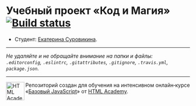# Учебный проект «Код и Магия» [![Build status][travis-image]][travis-url]

* Студент: [Екатерина Суровикина](https://up.htmlacademy.ru/javascript/10/user/228200).

---

_Не удаляйте и не обращайте внимание на папки и файлы:_<br>
_`.editorconfig`, `.eslintrc`, `.gitattributes`, `.gitignore`, `.travis.yml`, `package.json`._

---

<a href="https://htmlacademy.ru/intensive/javascript"><img align="left" width="50" height="50" title="HTML Academy" src="https://up.htmlacademy.ru/static/img/intensive/javascript/logo-for-github.svg"></a>

Репозиторий создан для обучения на интенсивном онлайн‑курсе «[Базовый JavaScript](https://htmlacademy.ru/intensive/javascript)» от [HTML Academy](https://htmlacademy.ru).

[travis-image]: https://travis-ci.org/htmlacademy-javascript/228200-code-and-magick.svg?branch=master
[travis-url]: https://travis-ci.org/htmlacademy-javascript/228200-code-and-magick
